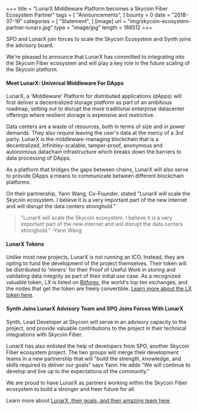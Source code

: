 +++
title = "LunarX Middleware Platform becomes a Skycoin Fiber Ecosystem Partner"
tags = [ "Announcements", ]
bounty = 0
date = "2018-07-19"
categories = [ "Statement", ]
[image]
    url = "img/skycoin-ecosystem-partner-lunarx.jpg"
    type = "image/jpg"
    length = 188512
+++


SPO and LunarX join forces to scale the Skycoin Ecosystem and Synth joins the advisory board.

We're pleased to announce that LunarX has committed to integrating into the Skycoin Fiber ecosystem and will play a key role in the future scaling of the Skycoin platform.

#### Meet LunarX: Universal Middleware For DApps

LunarX, a 'Middleware' Platform for distributed applications (dApps) will first deliver a decentralized storage platform as part of an ambitious roadmap, setting out to disrupt the more traditional enterprise datacenter offerings where resilient storage is expensive and restrictive.

Data centers are a waste of resources, both in terms of size and in power demands. They also require leaving the user's data at the mercy of a 3rd party. LunarX is the middleware-managing blockchain that is a decentralized, infinitley-scalable, tamper-proof, anonymous and autonomous datachain infrastructure which breaks down the barriers to data processing of DApps.

As a platform that bridges the gaps between chains, LunarX will also serve to provide DApps a means to communicate between different blockchain platforms.

On their partnership, Yann Wang, Co-Founder, stated "LunarX will scale the Skycoin ecosystem. I believe it is a very important part of the new internet and will disrupt the data centers stronghold."

> "LunarX will scale the Skycoin ecosystem. I believe it is a very important part of the new internet and will disrupt the data centers stronghold." -Yann Wang

#### LunarX Tokens

Unlike most new projects, LunarX is not running an ICO. Instead, they are opting to fund the development of the project themselves. Their token will be distributed to 'miners' for their Proof of Useful Work in storing and validating data integrity as part of their initial use case. As a recognized valuable token, LX is listed on [Bitforex](https://www.bitforex.com/), the world's top ten exchanges, and the nodes that get the token are freely convertible. [Learn more about the LX token here](https://lunarx.co/get-lx/).

#### Synth Joins LunarX Advisory Team and SPO Joins Forces With LunarX

Synth, Lead Developer at Skycoin will serve in an advisory capacity to the project, and provide valuable contributions to the project in their technical integrations with Skycoin Fiber.

LunarX has also enlisted the help of developers from SPO, another Skycoin Fiber ecosystem project. The two groups will merge their development teams in a new partnership that will "build the strength, knowledge, and skills required to deliver our goals" says Yann. He adds "We will continue to develop and live up to the expectations of the community."

We are proud to have LunarX as partners working within the Skycoin Fiber ecosystem to build a stronger and freer future for all.

Learn more about [LunarX, their goals, and their amazing team here](https://lunarx.co/).

